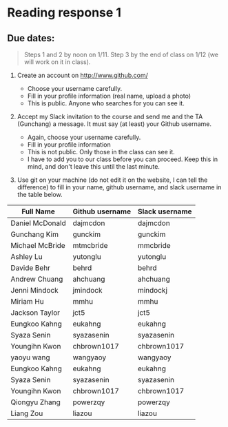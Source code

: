 # Reading response 1 

## Due dates:
> Steps 1 and 2 by noon on 1/11.
> Step 3 by the end of class on 1/12 (we will work on it in class).

1. Create an account on http://www.github.com/
    + Choose your username carefully.
    + Fill in your profile information (real name, upload a photo)
    + This is public. Anyone who searches for you can see it.
    
2. Accept my Slack invitation to the course and send me and the TA (Gunchang) a message. It must say (at least) your Github username.
    + Again, choose your username carefully.
    + Fill in your profile information
    + This is not public. Only those in the class can see it.
    + I have to add you to our class before you can proceed. Keep this in mind, and don't leave this until the last minute.
    
3. Use git on your machine (do not edit it on the website, I can tell the difference) to fill in your name, github username, and slack username in the table below.

|     Full Name           | Github username | Slack username |
|-------------------------|-----------------|----------------|
| Daniel McDonald         | dajmcdon        | dajmcdon       |
| Gunchang Kim          | gunckim       |   gunckim   | 
| Michael McBride         | mtmcbride       | mmcbride       |
| Ashley Lu               | yutonglu        | yutonglu       |
| Davide Behr             | behrd           | behrd          |
| Andrew Chuang           | ahchuang        | ahchuang       |
| Jenni Mindock          |jmindock         | mindockj      |
| Miriam Hu               | mmhu            | mmhu           |
| Jackson Taylor	  | jct5	    | jct5	     |
| Eungkoo Kahng           | eukahng         | eukahng        |
| Syaza Senin		  | syazasenin      | syazasenin     |
| Youngihn Kwon		  | chbrown1017     | chbrown1017     |
| yaoyu wang        | wangyaoy        | wangyaoy        |
| Eungkoo Kahng           | eukahng         | eukahng        |
| Syaza Senin		  | syazasenin      | syazasenin     |
| Youngihn Kwon		  | chbrown1017     | chbrown1017     
| Qiongyu Zhang       | powerzqy        | powerzqy       |
| Liang Zou              | liazou           | liazou          |
